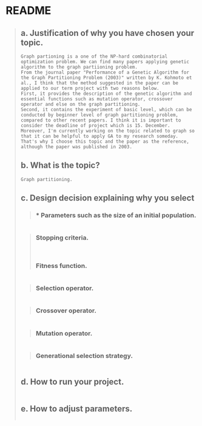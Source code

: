 # README

> ## a. Justification of why you have chosen your topic.
> ```
> Graph partioning is a one of the NP-hard combinatorial optimization problem. We can find many papers applying genetic algorithm to the graph partiioning problem.
> From the journal paper "Performance of a Genetic Algorithm for the Graph Partitioning Problem (2003)" written by K. Kohmoto et al., I think that the method suggested in the paper can be applied to our term project with two reasons below.
> First, it provides the description of the genetic algorithm and essential functions such as mutation operator, crossover operator and else on the graph partitioning.
> Second, it contains the experiment of basic level, which can be conducted by beginner level of graph partitioning problem, compared to other recent papers. I think it is important to consider the deadline of project which is 15. December.
> Moreover, I'm currently working on the topic related to graph so that it can be helpful to apply GA to my research someday.
> That's why I choose this topic and the paper as the reference, although the paper was published in 2003.
> ```
> ## b. What is the topic?
> ```
> Graph partitioning.
> ```
> ## c. Design decision explaining why you select
>> ### * Parameters such as the size of an initial population.
> ```
> ```
>> ### Stopping criteria.
>> ``` ```
>> ### Fitness function.
> ```
> ```
>> ### Selection operator.
> ```
> ```
>> ### Crossover operator.
> ```
> ```
>> ### Mutation operator.
> ```
> ```
>> ### Generational selection strategy.
> ```
> ```
> ## d. How to run your project.
> ```
> ```
> ## e. How to adjust parameters.
> ```
> ```
